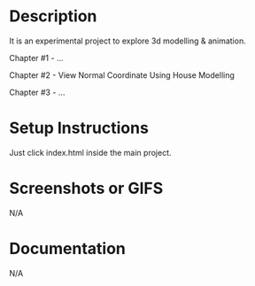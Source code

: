 # Description
It is an experimental project to explore 3d modelling &amp; animation. 

Chapter #1 - ...

Chapter #2 - View Normal Coordinate Using House Modelling

Chapter #3 - ...

# Setup Instructions
  Just click index.html inside the main project.

# Screenshots or GIFS
N/A


# Documentation
N/A

